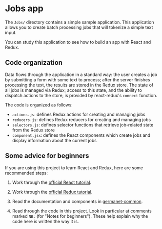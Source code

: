 # Jobs app

The `Jobs/` directory contains a simple sample application.  This
application allows you to create batch processing jobs that will
tokenize a simple text input. 

You can study this application to see how to build an app with React
and Redux.

## Code organization

Data flows through the application in a standard way: the user creates
a job by submitting a form with some text to process; after the server
finishes processing the text, the results are stored in the Redux
store. The state of all jobs is managed via Redux; access to this
state, and the ability to dispatch actions to the store, is provided
by react-redux's `connect` function.

The code is organized as follows:

  - `actions.js`: defines Redux actions for creating and managing jobs
  - `reducers.js`: defines Redux reducers for creating and managing jobs
  - `selectors.js`: defines selector functions that retrieve
    job-related state from the Redux store
  - `component.jsx`: defines the React components which create jobs
  and display information about the current jobs 
  


## Some advice for beginners

If you are using this project to learn React and Redux, here are some
recommended steps:

1. Work through the [official React tutorial](https://reactjs.org/tutorial/tutorial.html).

1. Work through the [official Redux tutorial](https://redux.js.org/tutorials/essentials/part-1-overview-concepts).

1. Read the documentation and components in [germanet-common](https://weblicht.sfs.uni-tuebingen.de/gitlab/germanet/germanet-common).

1. Read through the code in this project. Look in particular at
   comments marked `NB:` (for "Notes for beginners"). These help
   explain why the code here is written the way it is.
   
  
   

